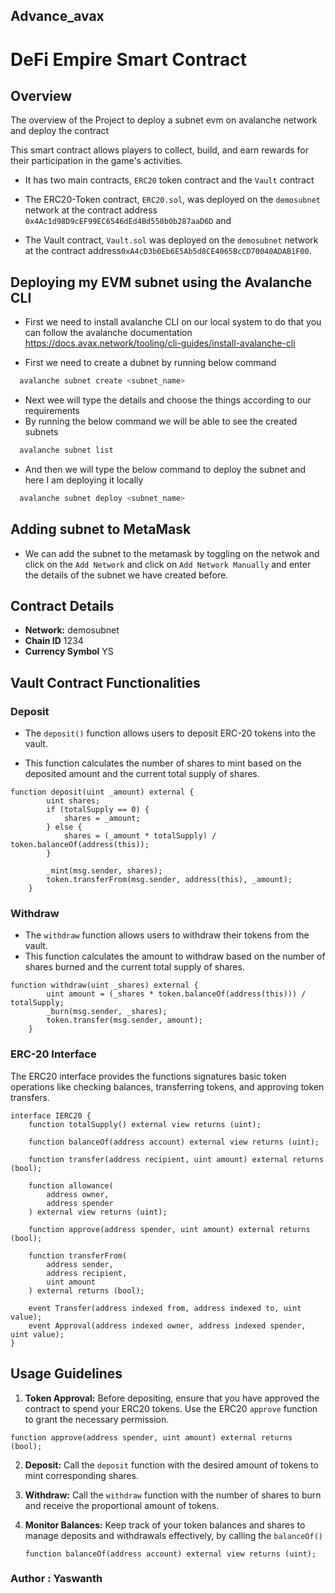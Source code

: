 ## Advance_avax

# DeFi Empire Smart Contract

## Overview
The overview of the Project to deploy a subnet evm on avalanche network and deploy the contract

This smart contract allows players to collect, build, and earn rewards for their participation in the game's activities.

- It has two main contracts, `ERC20` token contract and the `Vault` contract

- The ERC20-Token contract, `ERC20.sol`, was deployed on the `demosubnet` network at the contract address `0x4Ac1d98D9cEF99EC6546dEd4Bd550b0b287aaD6D` and
- The Vault contract, `Vault.sol` was deployed on the `demosubnet` network at the contract address`0xA4cD3b0Eb6E5Ab5d8CE4065BcCD70040ADAB1F00`.

## Deploying my EVM subnet using the Avalanche CLI

- First we need to install avalanche CLI on our local system to do that you can follow the avalanche documentation https://docs.avax.network/tooling/cli-guides/install-avalanche-cli

- First we need to create a dubnet by running below command 
```bash
  avalanche subnet create <subnet_name>
```
- Next wee will type the details and choose the things according to our requirements
- By running the below command we will be able to see the created subnets
```bash
  avalanche subnet list
```
- And then we will type the below command to deploy the subnet and here I am deploying it locally
```bash
  avalanche subnet deploy <subnet_name>
```
## Adding subnet to MetaMask
- We can add the subnet to the metamask by toggling on the netwok and click on the `Add Network` and click on `Add Network Manually` and enter the details of the subnet we have created before.

## Contract Details
- **Network:** demosubnet
- **Chain ID** 1234
- **Currency Symbol** YS

## Vault Contract Functionalities
### Deposit

- The `deposit()` function allows users to deposit ERC-20 tokens into the vault.

- This function calculates the number of shares to mint based on the deposited amount and the current total supply of shares.

```solidity
function deposit(uint _amount) external {
        uint shares;
        if (totalSupply == 0) {
            shares = _amount;
        } else {
            shares = (_amount * totalSupply) / token.balanceOf(address(this));
        }

        _mint(msg.sender, shares);
        token.transferFrom(msg.sender, address(this), _amount);
    }

```

### Withdraw

- The `withdraw` function allows users to withdraw their tokens from the vault.
- This function calculates the amount to withdraw based on the number of shares burned and the current total supply of shares.

```solidity
function withdraw(uint _shares) external {
        uint amount = (_shares * token.balanceOf(address(this))) / totalSupply;
        _burn(msg.sender, _shares);
        token.transfer(msg.sender, amount);
    }
```

### ERC-20 Interface

The ERC20 interface provides the functions signatures basic token operations like checking balances, transferring tokens, and approving token transfers.

```solidity
interface IERC20 {
    function totalSupply() external view returns (uint);

    function balanceOf(address account) external view returns (uint);

    function transfer(address recipient, uint amount) external returns (bool);

    function allowance(
        address owner,
        address spender
    ) external view returns (uint);

    function approve(address spender, uint amount) external returns (bool);

    function transferFrom(
        address sender,
        address recipient,
        uint amount
    ) external returns (bool);

    event Transfer(address indexed from, address indexed to, uint value);
    event Approval(address indexed owner, address indexed spender, uint value);
}
```

## Usage Guidelines

1. **Token Approval:**
   Before depositing, ensure that you have approved the contract to spend your ERC20 tokens. Use the ERC20 `approve` function to grant the necessary permission.

```solidity
function approve(address spender, uint amount) external returns (bool);
```

2. **Deposit:**
   Call the `deposit` function with the desired amount of tokens to mint corresponding shares.

3. **Withdraw:**
   Call the `withdraw` function with the number of shares to burn and receive the proportional amount of tokens.

4. **Monitor Balances:**
   Keep track of your token balances and shares to manage deposits and withdrawals effectively, by calling the `balanceOf()`

   ```solidity
   function balanceOf(address account) external view returns (uint);
   ```

### Author : Yaswanth
